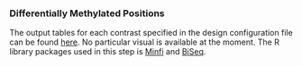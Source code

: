 ### Differentially Methylated Positions
The output tables for each contrast specified in the design configuration file can be found [here](data/differential_methylated_pos/differential_methylated_pos.zip). No particular visual is available at the moment. The R library packages used in this step is [Minfi]([@minfi]) and [BiSeq]([@biseq]).
